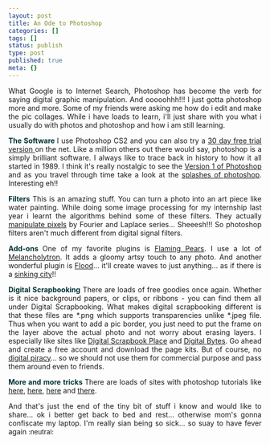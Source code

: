 ```yaml
---
layout: post
title: An Ode to Photoshop
categories: []
tags: []
status: publish
type: post
published: true
meta: {}
---
```

<p align="justify">What Google is to Internet Search, Photoshop has become the verb for saying digital graphic manipulation. And ooooohhh!!! I just gotta photoshop more and more. Some of my friends were asking me how do i edit and make the pic collages. While i have loads to learn, i'll just share with you what i usually do with photos and photoshop and how i am still learning.</p>

<p align="justify"><strong><font color="#003333">The Software
</font></strong>I use Photoshop CS2 and you can also try a <a target="_blank" href="http://www.adobe.com/downloads/alphabetical.html#sort-j">30 day free trial version </a>on the net. Like a million others out there would say, photoshop is a simply brilliant software. I always like to trace back in history to how it all started in 1989. I think it's really nostalgic to see the <a target="_blank" href="http://creativebits.org/the_first_version_of_photoshop">Version 1 of Photoshop</a> and as you travel through time take a look at the <a target="_blank" href="http://www.guidebookgallery.org/splashes/photoshop">splashes of photoshop</a>. Interesting eh!!

</p><p align="justify"><strong><font color="#003333">Filters</font></strong>
This is an amazing stuff. You can turn a photo into an art piece like water painting. While doing some image processing for my internship last year i learnt the algorithms behind some of these filters. They actually <a target="_blank" href="http://www.cs.unm.edu/~brayer/vision/fourier.html" title="Read more">manipulate pixels</a> by Fourier and Laplace series... Sheeesh!!! So photoshop filters aren't much different from digital signal filters.

</p><p align="justify"><strong><font color="#003333">Add-ons
</font></strong>One of my favorite plugins is <a target="_blank" href="http://www.flamingpear.com/download.html">Flaming Pears</a>. I use a lot of <a target="_blank" href="http://www.flamingpear.com/download.html#melancholytron">Melancholytron</a>. It adds a gloomy artsy touch to any photo. And another wonderful plugin is <a target="_blank" href="http://www.flamingpear.com/download.html#flood">Flood</a>... it'll create waves to just anything... as if there is a <a target="_blank" href="http://flickr.com/photos/roquentin/sets/1082585/" title="Ivan's Sinking City Set">sinking city</a>!!

</p><p align="justify"><strong><font color="#003333">Digital Scrapbooking</font></strong>
There are loads of free goodies once again. Whether is it nice background papers, or clips, or ribbons - you can find them all under Digital Scrapbooking. What makes digital scrapbooking different is that these files are *.png which supports transparencies unlike *.jpeg file. Thus when you want to add a pic border, you just need to put the frame on the layer above the actual photo and not worry about erasing layers. I especially like sites like <a target="_blank" href="http://digitalscrapbookplace.com/place/freebies.shtml">Digital Scrapbook Place</a> and <a target="_blank" href="http://www.scrapbook-bytes.com/chat/local_links.php?catid=5">Digital Bytes</a>. Go ahead and create a free account and download the page kits. But of course, no <a target="_blank" href="http://jenjen.typepad.com/stoppiracy/2005/11/what_is_piracy.html">digital piracy</a>... so we should not use them for commercial purpose and pass them around even to friends.

</p><p align="justify"><strong><font color="#003333">More and more tricks
</font></strong>There are loads of sites with photoshop tutorials like <a target="_blank" href="http://pstutorialsblog.com/">here</a>, <a target="_blank" href="http://www.photoshoptutorial.net/web_graphics_tutorials/page1/">here</a>, <a target="_blank" href="http://www.photoshop.brushes.btinternet.co.uk/">here</a> and <a target="_blank" href="http://www.tutorialized.com/tutorials/Photoshop/1">there</a>.
</p><p align="justify">And that's just the end of the tiny bit of stuff i know and would like to share... ok i better get back to bed and rest... otherwise mom's gonna confiscate my laptop. I'm really sian being so sick... so suay to have fever again <font size="2">:neutral:</font></p>
